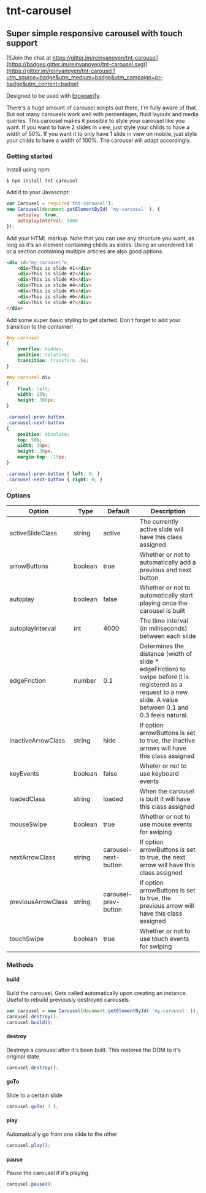 # tnt-carousel
## Super simple responsive carousel with touch support

[![Join the chat at https://gitter.im/reinvanoyen/tnt-carousel](https://badges.gitter.im/reinvanoyen/tnt-carousel.svg)](https://gitter.im/reinvanoyen/tnt-carousel?utm_source=badge&utm_medium=badge&utm_campaign=pr-badge&utm_content=badge)

Designed to be used with [browserify](http://www.browserify.org).

There's a huge amount of carousel scripts out there, I'm fully aware of that. But not many carousels work well with percentages, fluid layouts and media queries.
This carousel makes it possible to style your carousel like you want. If you want to have 2 slides in view, just style your childs to have a width of 50%.
If you want it to only have 1 slide in view on mobile, just style your childs to have a width of 100%. The carousel will adapt accordingly.

### Getting started

Install using npm:

```ssh
$ npm install tnt-carousel
```

Add it to your Javascript:
```javascript
var Carousel = require('tnt-carousel');
new Carousel(document.getElementById( 'my-carousel' ), {
	autoplay: true,
	autoplayInterval: 5000
});
```

Add your HTML markup. Note that you can use any structure you want, as long as it's an element containing childs as slides.
Using an unordered list or a section containing multiple articles are also good options.
```html
<div id="my-carousel">
	<div>This is slide #1</div>
	<div>This is slide #2</div>
	<div>This is slide #3</div>
	<div>This is slide #4</div>
	<div>This is slide #5</div>
	<div>This is slide #6</div>
	<div>This is slide #7</div>
</div>
```

Add some super basic styling to get started. Don't forget to add your transition to the container!
```css
#my-carousel
{
	overflow: hidden;
	position: relative;
	transition: transform .5s;
}

#my-carousel div
{
	float: left;
	width: 25%;
	height: 300px;
}

.carousel-prev-button,
.carousel-next-button
{
	position: absolute;
	top: 50%;
	width: 30px;
	height: 30px;
	margin-top: -15px;
}

.carousel-prev-button { left: 0; }
.carousel-next-button { right: 0; }
```

### Options

Option | Type | Default | Description
------ | ---- | ------- | -----------
activeSlideClass | string | active | The currently active slide will have this class assigned
arrowButtons | boolean | true | Whether or not to automatically add a previous and next button
autoplay | boolean | false | Whether or not to automatically start playing once the carousel is built
autoplayInterval | int | 4000 | The time interval (in milliseconds) between each slide
edgeFriction | number | 0.1 | Determines the distance (width of slide * edgeFriction) to swipe before it is registered as a request to a new slide. A value between 0.1 and 0.3 feels natural.
inactiveArrowClass | string | hide | If option arrowButtons is set to true, the inactive arrows will have this class assigned
keyEvents | boolean | false | Wheter or not to use keyboard events
loadedClass | string | loaded | When the carousel is built it will have this class assigned
mouseSwipe | boolean | true | Whether or not to use mouse events for swiping
nextArrowClass | string | carousel-next-button | If option arrowButtons is set to true, the next arrow will have this class assigned
previousArrowClass | string | carousel-prev-button | If option arrowButtons is set to true, the previous arrow will have this class assigned
touchSwipe | boolean | true | Whether or not to use touch events for swiping

### Methods

#### build

Build the carousel. Gets called automatically upon creating an instance. Useful to rebuild previously destroyed carousels.

```javascript
var carousel = new Carousel(document.getElementById( 'my-carousel' ));
carousel.destroy();
carousel.build();
```

#### destroy

Destroys a carousel after it's been built. This restores the DOM to it's original state.

```javascript
carousel.destroy();
```

#### goTo

Slide to a certain slide

```javascript
carousel.goTo( 3 );
```

#### play

Automatically go from one slide to the other

```javascript
carousel.play();
```

#### pause

Pause the carousel if it's playing

```javascript
carousel.pause();
```
